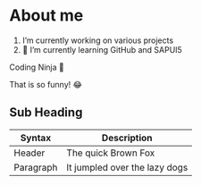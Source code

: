 # About me

1. I’m currently working on various projects
2. 🌱 I’m currently learning GitHub and SAPUI5

Coding Ninja  🥷

That is so funny! :joy:

## Sub Heading



| Syntax | Description |
| ----------- | ----------- |
| Header | The quick Brown Fox |
| Paragraph | It jumpled over the lazy dogs  |
